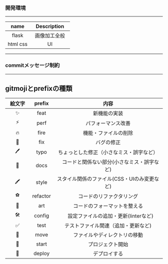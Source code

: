 ### 開発環境
---------------------------------------------------
| name | Description |
| :---: |   :---:    |
| flask | 画像加工全般　|
| html css | UI |
-------------------------------------------------
### commitメッセージ制約
------------------------------------------------
## gitmojiとprefixの種類
| 絵文字　| prefix | 内容 |
| :---: | :---:  | :---:
|  ✨   |  feat  | 新機能の実装　|
|  ⚡️    | perf  | パフォーマンス改善　|
|  🔥   | fire  | 機能・ファイルの削除 |
|  🐛   |  fix  | バグの修正　|
|  🖊️   |  typo  | ちょっとした修正（小さなミス・誤字など） |
|  📝   | docs  |　コードと関係ない部分(小さなミス・誤字など)|
|  🖍️   | style  | スタイル関係のファイル(CSS・UIのみ変更など)|
|  ⚽️   | refactor | コードのリファクタリング　|
|  🎨   | art     | コードのフォーマットを整える　|
|  🛠️   | config  |　設定ファイルの追加・更新(linterなど)|
|  ✅　 | test   | テストファイル関連（追加・更新など)|
|  🚚   | move  | ファイルやディレクトリの移動|
| 🎉   | start  | プロジェクト開始  |
|🚀　 | deploy | デプロイする　|





